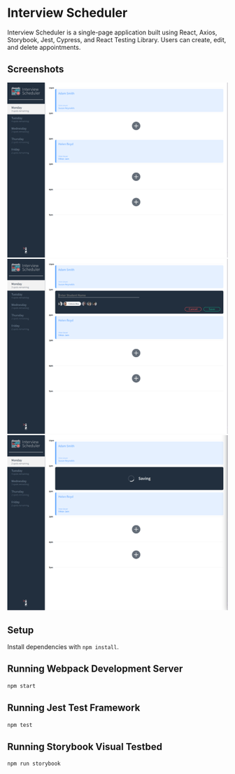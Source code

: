 # Interview Scheduler

Interview Scheduler is a single-page application built using React, Axios, Storybook, Jest, Cypress, and React Testing Library. Users can create, edit, and delete appointments.

## Screenshots

!["Screenshot of index"](./docs/index.png)
!["Screenshot of appointment creation"](./docs/create-new-appointment.png)
!["Screenshot of save appointment"](./docs/save-appointment.png)

## Setup

Install dependencies with `npm install`.

## Running Webpack Development Server

```sh
npm start
```

## Running Jest Test Framework

```sh
npm test
```

## Running Storybook Visual Testbed

```sh
npm run storybook
```
